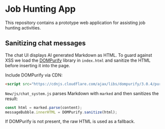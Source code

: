 # Job Hunting App

This repository contains a prototype web application for assisting job hunting activities.

## Sanitizing chat messages

The chat UI displays AI generated Markdown as HTML. To guard against XSS we load the [DOMPurify](https://github.com/cure53/DOMPurify) library in `index.html` and sanitize the HTML before inserting it into the page.

Include DOMPurify via CDN:

```html
<script src="https://cdnjs.cloudflare.com/ajax/libs/dompurify/3.0.4/purify.min.js"></script>
```

`New/js/chat_system.js` parses Markdown with `marked` and then sanitizes the result:

```javascript
const html = marked.parse(content);
messageBubble.innerHTML = DOMPurify.sanitize(html);
```

If DOMPurify is not present, the raw HTML is used as a fallback.
